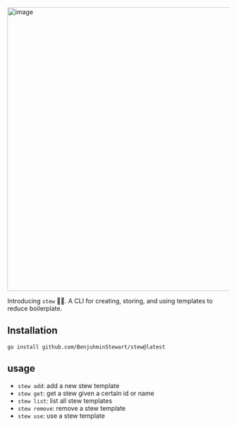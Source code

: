 <img width="642" alt="image" src="https://github.com/BenjuhminStewart/stew/assets/82689821/94145b53-e0e2-4beb-b9ad-a34fae888875">

Introducing `stew` 🍲🎉. A CLI for creating, storing, and using templates to reduce boilerplate.

## Installation
```
go install github.com/BenjuhminStewart/stew@latest
```

## usage
- `stew add`: add a new stew template
- `stew get`: get a stew given a certain id or name
- `stew list`: list all stew templates
- `stew remove`: remove a stew template
- `stew use`: use a stew template
